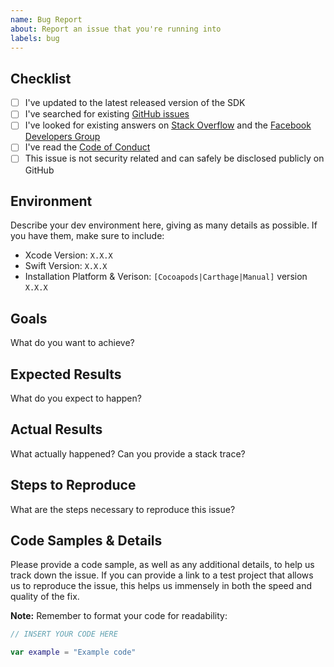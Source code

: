 ```yaml
---
name: Bug Report
about: Report an issue that you're running into
labels: bug
---
```


## Checklist

- [ ] I've updated to the latest released version of the SDK
- [ ] I've searched for existing [GitHub issues](https://github.com/facebook/facebook-sdk-swift/issues)
- [ ] I've looked for existing answers on [Stack Overflow](https://facebook.stackoverflow.com) and the [Facebook Developers Group](https://www.facebook.com/groups/fbdevelopers)
- [ ] I've read the [Code of Conduct](CODE_OF_CONDUCT.md)
- [ ] This issue is not security related and can safely be disclosed publicly on GitHub

## Environment

Describe your dev environment here, giving as many details as possible. If you have them, make sure to include:

- Xcode Version: `X.X.X`
- Swift Version: `X.X.X`
- Installation Platform & Verison: `[Cocoapods|Carthage|Manual]` version `X.X.X`

## Goals

What do you want to achieve?

## Expected Results

What do you expect to happen?

## Actual Results

What actually happened? Can you provide a stack trace?

## Steps to Reproduce

What are the steps necessary to reproduce this issue?

## Code Samples & Details

Please provide a code sample, as well as any additional details, to help us track down the issue. If you can provide a link to a test project that allows us to reproduce the issue, this helps us immensely in both the speed and quality of the fix.

**Note:** Remember to format your code for readability:

```swift
// INSERT YOUR CODE HERE

var example = "Example code"
```
